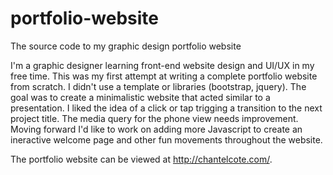 # portfolio-website
The source code to my graphic design portfolio website 

I'm a graphic designer learning front-end website design and UI/UX in my free time. This was my first attempt at writing a complete portfolio website from scratch. I didn't use a template or libraries (bootstrap, jquery). The goal was to create a minimalistic website that acted similar to a presentation. I liked the idea of a click or tap trigging a transition to the next project title. The media query for the phone view needs improvement. Moving forward I'd like to work on adding more Javascript to create an ineractive welcome page and other fun movements throughout the website.

The portfolio website can be viewed at http://chantelcote.com/.
